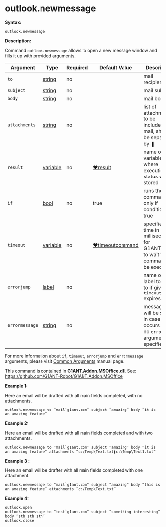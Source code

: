 # outlook.newmessage

**Syntax:**

```G1ANT
outlook.newmessage

```

**Description:**

Command `outlook.newmessage` allows to open a new message window and fills it up with provided arguments.

| Argument | Type | Required | Default Value | Description |
| -------- | ---- | -------- | ------------- | ----------- |
|`to`| [string](https://github.com/G1ANT-Robot/G1ANT.Manual/blob/master/G1ANT-Language/Structures/bool.md) | no |  | mail recipients |
|`subject`| [string](https://github.com/G1ANT-Robot/G1ANT.Manual/blob/master/G1ANT-Language/Structures/bool.md) | no |  | mail subject |
|`body`| [string](https://github.com/G1ANT-Robot/G1ANT.Manual/blob/master/G1ANT-Language/Structures/bool.md) | no |  | mail body |
|`attachments`| [string](https://github.com/G1ANT-Robot/G1ANT.Manual/blob/master/G1ANT-Language/Structures/bool.md) | no |  | list of attachments to be included in mail, should be separated by ❚ |
|`result`| [variable](https://github.com/G1ANT-Robot/G1ANT.Manual/blob/master/G1ANT-Language/Special-Characters/variable.md) | no | [♥result](https://github.com/G1ANT-Robot/G1ANT.Manual/blob/master/G1ANT-Language/Common-Arguments.md)  | name of variable where execution status will be stored |
|`if`| [bool](https://github.com/G1ANT-Robot/G1ANT.Manual/blob/master/G1ANT-Language/Structures/bool.md) | no | true | runs the command only if condition is true |
|`timeout`| [variable](https://github.com/G1ANT-Robot/G1ANT.Manual/blob/master/G1ANT-Language/Special-Characters/variable.md) | no | [♥timeoutcommand](https://github.com/G1ANT-Robot/G1ANT.Manual/blob/master/G1ANT-Language/Variables/Special-Variables.md)  | specifies time in milliseconds for G1ANT.Robot to wait for the command to be executed |
|`errorjump` | [label](https://github.com/G1ANT-Robot/G1ANT.Manual/blob/master/G1ANT-Language/Structures/bool.md) | no | | name of the label to jump to if given `timeout` expires |
|`errormessage`| [string](https://github.com/G1ANT-Robot/G1ANT.Manual/blob/master/G1ANT-Language/Structures/bool.md) | no |  | message that will be shown in case error occurs and no `errorjump` argument is specified |

For more information about `if`, `timeout`, `errorjump` and `errormessage` arguments, please visit [Common Arguments](https://github.com/G1ANT-Robot/G1ANT.Manual/blob/master/G1ANT-Language/Common-Arguments.md)  manual page.

This command is contained in **G1ANT.Addon.MSOffice.dll**.
See: https://github.com/G1ANT-Robot/G1ANT.Addon.MSOffice

**Example 1:**

Here an email will be drafted with all main fields completed, with no attachments.

```G1ANT
outlook.newmessage to ‴mail`g1ant.com‴ subject ‴amazing‴ body ‴it is an amazing feature‴

```

**Example 2:**

Here an email will be drafted with all main fields completed and with two attachments.

```G1ANT
outlook.newmessage to ‴mail`g1ant.com‴ subject ‴amazing‴ body ‴it is an amazing feature‴ attachments ‴c:\Temp\Text.txt❚c:\Temp\Text1.txt‴

```

**Example 3 :**

Here an email will be drafter with all main fields completed with one attachment.

```G1ANT
outlook.newmessage to ‴mail`g1ant.com‴ subject ‴amazing‴ body ‴this is an amazing feature‴ attachments ‴c:\Temp\Text.txt‴

```

**Example 4:**

```G1ANT
outlook.open
outlook.newmessage to ‴test`g1ant.com‴ subject ‴something interesting‴ body ‴sth sth sth‴
outlook.close

```